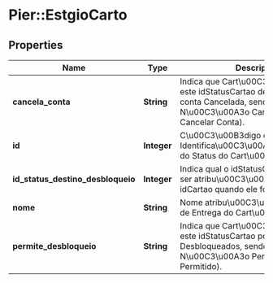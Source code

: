# Pier::EstgioCarto

## Properties
Name | Type | Description | Notes
------------ | ------------- | ------------- | -------------
**cancela_conta** | **String** | Indica que Cart\u00C3\u00B5es com este idStatusCartao devem ter a sua conta Cancelada, sendo: (0 = N\u00C3\u00A3o Cancelar) e  (1 = Cancelar Conta). | 
**id** | **Integer** | C\u00C3\u00B3digo de Identifica\u00C3\u00A7\u00C3\u00A3o do Status do Cart\u00C3\u00A3o (id). | 
**id_status_destino_desbloqueio** | **Integer** | Indica qual o idStatusCartao que deve ser atribu\u00C3\u00ADdo a um idCartao quando ele for desbloqueado. | 
**nome** | **String** | Nome atribu\u00C3\u00ADdo ao Status de Entrega do Cart\u00C3\u00A3o. | 
**permite_desbloqueio** | **String** | Indica que Cart\u00C3\u00B5es com este idStatusCartao podem ser Desbloqueados, sendo: (0 = N\u00C3\u00A3o Permitido) e  (1 = Permitido). | 



